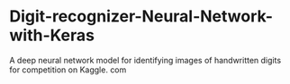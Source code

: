 # Digit-recognizer-Neural-Network-with-Keras
A deep neural network model for identifying images of handwritten digits for competition on Kaggle. com
